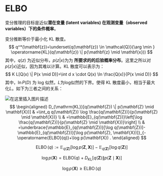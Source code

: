 # ELBO

变分推理的目标是近似**潜在变量 (latent variables) 在观测变量（observed variables）下的条件概率**。

变分推断等价于最小化 KL 散度。
$$
q^*(\mathbf{z})=\underset{q(\mathbf{z}) \in \mathcal{Q}}{\arg \min } \operatorname{KL}(q(\mathbf{z}) \| p(\mathbf{z} \mid \mathbf{x}))
$$
其中，$q(z)$ 为近似分布，$p(z|x)$为为 **所要求的的后验概率分布**。这里之所以对$p(z|x)$近似，因为其难以计算。KL 散度可以表示为：
$$
K L[Q(x) \| P(x \mid D)]=\int d x \cdot Q(x) \ln \frac{Q(x)}{P(x \mid D)}
$$
其中，$\ln P(D)$ 为 log 似然，$L$为log似然的下界。使得 KL 散度最小，相当于最大化$L$。如下为三者之间的关系：

![在这里插入图片描述](https://img-blog.csdnimg.cn/20190620194905699.png?x-oss-process=image/watermark,type_ZmFuZ3poZW5naGVpdGk,shadow_10,text_aHR0cHM6Ly9xaWFueWFuZy1oZnV0LmJsb2cuY3Nkbi5uZXQ=,size_16,color_FFFFFF,t_70#pic_center)
$$
\begin{aligned}
D_{\mathrm{KL}}[q(\mathbf{Z}) \| p(\mathbf{Z} \mid \mathbf{X})] & =\int_q q(\mathbf{Z}) \log \frac{q(\mathbf{Z})}{p(\mathbf{Z} \mid \mathbf{X})} \\
& =\mathbb{E}_{q(\mathbf{Z})}\left[\log \frac{q(\mathbf{Z})}{p(\mathbf{Z} \mid \mathbf{X})}\right] \\
& =\underbrace{\mathbb{E}_{q(\mathbf{Z})}[\log q(\mathbf{Z})]-\mathbb{E}_{q(\mathbf{Z})}[\log p(\mathbf{Z}, \mathbf{X})]}_{-\operatorname{ELBO}(q)}+\log p(\mathbf{X}) .
\end{aligned}
$$

$$
\operatorname{ELBO}(q):=\mathbb{E}_{q(\mathbf{Z})}[\log p(\mathbf{Z}, \mathbf{X})]-\mathbb{E}_{q(\mathbf{Z})}[\log q(\mathbf{Z})]
$$

$$
\log p(\mathbf{X})=\mathrm{ELBO}(q)+D_{\mathrm{KL}}[q(\mathbf{Z}) \| p(\mathbf{Z} \mid \mathbf{X})]
$$

$$
\log p(\mathbf{X}) \geq \operatorname{ELBO}(q)
$$